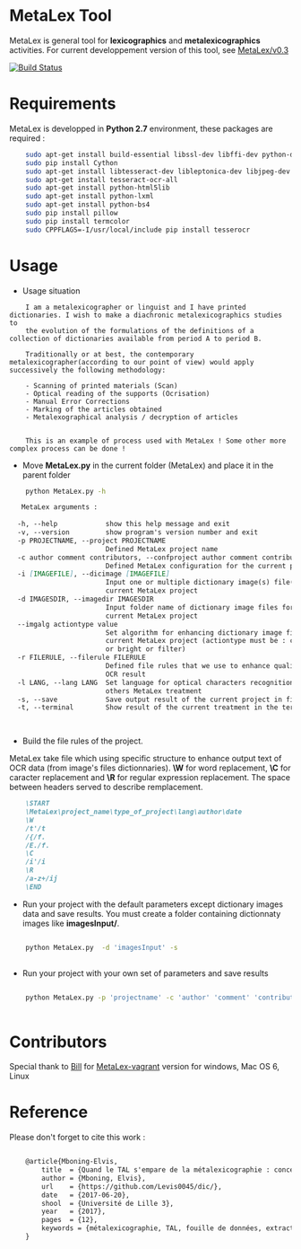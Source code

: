 # MetaLex Tool
MetaLex is general tool for **lexicographics** and **metalexicographics** activities.
For current developpement version of this tool, see [MetaLex/v0.3](https://github.com/Levis0045/MetaLex/tree/v0.3)

[![Build Status](https://travis-ci.org/claroline/Distribution.svg?branch=master)](mteprojet.fr/MetaLex)

# Requirements

MetaLex is developped in **Python 2.7** environment, these packages are required :

```sh
    sudo apt-get install build-essential libssl-dev libffi-dev python-dev
    sudo pip install Cython
    sudo apt-get install libtesseract-dev libleptonica-dev libjpeg-dev zlib1g-dev libpng-dev
    sudo apt-get install tesseract-ocr-all
    sudo apt-get install python-html5lib
    sudo apt-get install python-lxml
    sudo apt-get install python-bs4
    sudo pip install pillow
    sudo pip install termcolor
    sudo CPPFLAGS=-I/usr/local/include pip install tesserocr
```

# Usage


- Usage situation

```
    I am a metalexicographer or linguist and I have printed dictionaries. I wish to make a diachronic metalexicographics studies to
    the evolution of the formulations of the definitions of a collection of dictionaries available from period A to period B.
    
    Traditionally or at best, the contemporary metalexicographer(according to our point of view) would apply successively the following methodology:
    
    - Scanning of printed materials (Scan)
    - Optical reading of the supports (Ocrisation)
    - Manual Error Corrections
    - Marking of the articles obtained
    - Metalexographical analysis / decryption of articles
    
    
    This is an example of process used with MetaLex ! Some other more complex process can be done !

```


- Move **MetaLex.py** in the current folder (MetaLex) and place it in the parent folder


```sh
    python MetaLex.py -h
```

```md
   MetaLex arguments :
   
  -h, --help            show this help message and exit
  -v, --version         show program's version number and exit
  -p PROJECTNAME, --project PROJECTNAME
                        Defined MetaLex project name
  -c author comment contributors, --confproject author comment contributors
                        Defined MetaLex configuration for the current project
  -i [IMAGEFILE], --dicimage [IMAGEFILE]
                        Input one or multiple dictionary image(s) file(s) for
                        current MetaLex project
  -d IMAGESDIR, --imagedir IMAGESDIR
                        Input folder name of dictionary image files for
                        current MetaLex project
  --imgalg actiontype value
                        Set algorithm for enhancing dictionary image files for
                        current MetaLex project (actiontype must be : constrat
                        or bright or filter)
  -r FILERULE, --filerule FILERULE
                        Defined file rules that we use to enhance quality of
                        OCR result
  -l LANG, --lang LANG  Set language for optical characters recognition and
                        others MetaLex treatment
  -s, --save            Save output result of the current project in files
  -t, --terminal        Show result of the current treatment in the terminal

  
```


- Build the file rules of the project. 

MetaLex take file which using  specific structure to enhance output text of OCR data (from image's files dictionnaries). **\W** for word replacement, **\C** for caracter replacement and **\R**  for regular expression replacement. The space between headers served to describe remplacement.

```md
    \START
    \MetaLex\project_name\type_of_project\lang\author\date
    \W
    /t'/t
    /{/f.
    /E./f.
    \C
    /i'/i
    \R
    /a-z+/ij
    \END
```


- Run your project with the default parameters except dictionary images data and save results. You must create a folder containing dictionnaty images like **imagesInput/**.


```sh

    python MetaLex.py  -d 'imagesInput' -s
    
```


- Run your project with your own set of parameters and save results


```sh

    python MetaLex.py -p 'projectname' -c 'author' 'comment' 'contributors' -d 'imagesInput' -r 'file_Rule.dic' -l fra -s
    
```


# Contributors

Special thank to [Bill](https://github.com/billmetangmo) for [MetaLex-vagrant](https://github.com/Levis0045/MetaLex-vagrant) version for windows, Mac OS 6, Linux


# Reference

Please don't forget to cite this work :

```latex

    @article{Mboning-Elvis,
        title  = {Quand le TAL s'empare de la métalexicographie : conception d'un outil pour le métalexicographe},
        author = {Mboning, Elvis},
        url    = {https://github.com/Levis0045/dic/},
        date   = {2017-06-20},
        shool  = {Université de Lille 3},
        year   = {2017},
        pages  = {12},
        keywords = {métalexicographie, TAL, fouille de données, extraction d'information, lecture optique, lexicographie, Xmlisation, DTD}
    }
    
```


